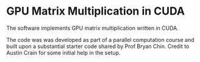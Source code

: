 # GPU Matrix Multiplication in CUDA

The software implements GPU matrix multiplication written in CUDA. 

The code was was developed as part of a parallel computation course and built upon a substantial starter code shared by Prof Bryan Chin. Credit to Austin Crain for some initial help in the setup.